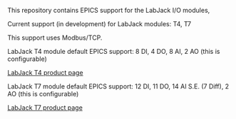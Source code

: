 This repository contains EPICS support for the LabJack I/O modules, 

Current support (in development) for LabJack modules:
T4, 
T7

This support uses Modbus/TCP.

LabJack T4 module default EPICS support: 8 DI, 4 DO, 8 AI, 2 AO (this is configurable)

[LabJack T4 product page](https://labjack.com/products/t4 "LabJack T4")

LabJack T7 module default EPICS support: 12 DI, 11 DO, 14 AI S.E. (7 Diff), 2 AO (this is configurable)

[LabJack T7 product page](https://labjack.com/products/t7 "LabJack T7")
